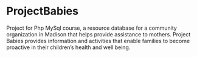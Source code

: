 # ProjectBabies
Project for Php MySql course, a resource database for a community organization in Madison that helps provide assistance to mothers.
Project Babies provides information and activities that enable families to become proactive in their children’s health and well being.
